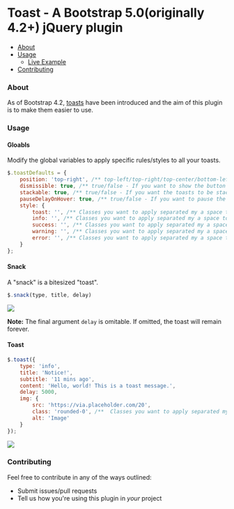 # Toast - A Bootstrap 5.0(originally 4.2+) jQuery plugin

* [About](#about)
* [Usage](#usage)
    * [Live Example](https://jsfiddle.net/47n5ygth/)
* [Contributing](#contributing)

### About

As of Bootstrap 4.2, [toasts](https://getbootstrap.com/docs/4.2/components/toasts/) have been introduced and the aim of this plugin is to make them easier to use.

### Usage

#### Gloabls

Modify the global variables to apply specific rules/styles to all your toasts.

```javascript
$.toastDefaults = {
    position: 'top-right', /** top-left/top-right/top-center/bottom-left/bottom-right/bottom-center - Where the toast will show up **/
    dismissible: true, /** true/false - If you want to show the button to dismiss the toast manually **/
    stackable: true, /** true/false - If you want the toasts to be stackable **/
    pauseDelayOnHover: true, /** true/false - If you want to pause the delay of toast when hovering over the toast **/
    style: {
        toast: '', /** Classes you want to apply separated my a space to each created toast element (.toast) **/
        info: '', /** Classes you want to apply separated my a space to modify the "info" type style  **/
        success: '', /** Classes you want to apply separated my a space to modify the "success" type style  **/
        warning: '', /** Classes you want to apply separated my a space to modify the "warning" type style  **/
        error: '', /** Classes you want to apply separated my a space to modify the "error" type style  **/
    }
};
```

#### Snack

A "snack" is a bitesized "toast".

```javascript
$.snack(type, title, delay)
```
<img src="https://i.gyazo.com/165671094c4c956bf89a05f4d9f089b1.png">

**Note:** The final argument `delay` is omitable. If omitted, the toast will remain forever.

#### Toast

```javascript
$.toast({
    type: 'info',
    title: 'Notice!',
    subtitle: '11 mins ago',
    content: 'Hello, world! This is a toast message.',
    delay: 5000,
    img: {
        src: 'https://via.placeholder.com/20',
        class: 'rounded-0', /**  Classes you want to apply separated my a space to modify the image **/
        alt: 'Image'
    }
});
```

<img src="https://i.gyazo.com/63c444e180d5d18ef8a71df2969cc0cc.png">

### Contributing

Feel free to contribute in any of the ways outlined:

- Submit issues/pull requests
- Tell us how you're using this plugin in *your* project
